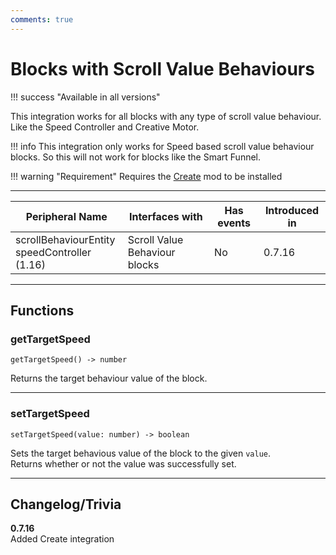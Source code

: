 ```yaml
---
comments: true
---
```


# Blocks with Scroll Value Behaviours

!!! success "Available in all versions"

This integration works for all blocks with any type of scroll value behaviour. Like the Speed Controller and Creative Motor.

!!! info
    This integration only works for Speed based scroll value behaviour blocks. So this will not work for blocks like the Smart Funnel.

!!! warning "Requirement"
    Requires the [Create](https://www.curseforge.com/minecraft/mc-mods/create) mod to be installed

---

<div class="center-table" markdown>

| Peripheral Name       | Interfaces with               | Has events | Introduced in |
| --------------------- | ----------------------------- | ---------- | ------------- |
| scrollBehaviourEntity<br>speedController (1.16) | Scroll Value Behaviour blocks | No         | 0.7.16        |

</div>

---

## Functions

### getTargetSpeed
```
getTargetSpeed() -> number
```
Returns the target behaviour value of the block.

---

### setTargetSpeed
```
setTargetSpeed(value: number) -> boolean
```
Sets the target behavious value of the block to the given `value`.  
Returns whether or not the value was successfully set.

---

## Changelog/Trivia

**0.7.16**  
Added Create integration
